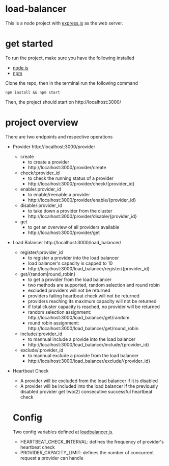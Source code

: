 # load-balancer

This is a node project with [express.js](https://expressjs.com/) as the web server. 

# get started
To run the project, make sure you have the following installed 
- [node.js](https://nodejs.org/en/download/)
- [npm](https://docs.npmjs.com/downloading-and-installing-node-js-and-npm)

Clone the repo, then in the terminal run the following command

`npm install && npm start`

Then, the project should start on http://localhost:3000/

# project overview
There are two endpoints and respective operations
- Provider http://localhost:3000/provider
  - create 
      - to create a provider
      - http://localhost:3000/provider/create
  - check/:provider_id 
      - to check the running status of a provider
      - http://localhost:3000/provider/check/{provider_id}
  - enable/:provider_id 
      - to enable/reenable a provider
      - http://localhost:3000/provider/enable/{provider_id}
  - disable/:provider_id 
      - to take down a provider from the cluster
      - http://localhost:3000/provider/disable/{provider_id}
  - get
      - to get an overview of all providers available
      - http://localhost:3000/provider/get


- Load Balancer http://localhost:3000/load_balancer/
  - register/:provider_id
      - to register a provider into the load balancer
      - load balancer's capacity is capped to 10
      - http://localhost:3000/load_balancer/register/{provider_id}
  - get/{random|round_robin}
      - to get a provider from the load balancer
      - two methods are supported, random selection and round robin
      - excluded providers will not be returned
      - providers failing heartbeat check will not be returned
      - providers reaching its maximum capacity will not be returned 
      - if total cluster capacity is reached, no provider will be returned
      - random selection assignment: http://localhost:3000/load_balancer/get/random
      - round robin assignment: http://localhost:3000/load_balancer/get/round_robin
  - include/:provider_id
      - to mannual include a provide into the load balancer
      - http://localhost:3000/load_balancer/include/{provider_id}
  - exclude/:provider_id
      - to mannual exclude a provide from the load balancer
      - http://localhost:3000/load_balancer/exclude/{provider_id}

- Heartbeat Check
  - A provider will be excluded from the load balancer if it is disabled
  - A provider will be included into the load balancer if the previously disabled provider get two(2) consecutive successful heartbeat check 
   
  # Config
   Two config variables defined at [loadbalancer.js](https://github.com/marshal-ma/load-balancer/blob/main/routes/load_balancer.js).
   - HEARTBEAT_CHECK_INTERVAL: defines the frequency of provider's heartbeat check
   - PROVIDER_CAPACITY_LIMIT: defines the number of concurrent request a provider can handle
   
